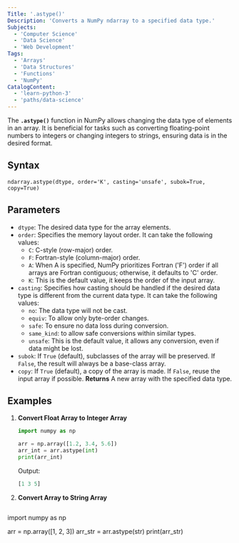 ```yaml
---
Title: '.astype()'
Description: 'Converts a NumPy ndarray to a specified data type.'
Subjects:
  - 'Computer Science'
  - 'Data Science'
  - 'Web Development'
Tags:
  - 'Arrays'
  - 'Data Structures'
  - 'Functions'
  - 'NumPy'
CatalogContent:
  - 'learn-python-3'
  - 'paths/data-science'
---
```


The **`.astype()`** function in NumPy allows changing the data type of elements in an array. It is beneficial for tasks such as converting floating-point numbers to integers or changing integers to strings, ensuring data is in the desired format.

## Syntax

```psuedo
ndarray.astype(dtype, order='K', casting='unsafe', subok=True, copy=True)
```

## Parameters

- `dtype`: The desired data type for the array elements.
- `order`: Specifies the memory layout order. It can take the following values:
  - `C`: C-style (row-major) order.
  - `F`: Fortran-style (column-major) order.
  - `A`: When A is specified, NumPy prioritizes Fortran ('F') order if all arrays are Fortran contiguous; otherwise, it defaults to 'C' order.
  - `K`: This is the default value, it keeps the order of the input array.
- `casting`: Specifies how casting should be handled if the desired data type is different from the current data type. It can take the following values:
  - `no`: The data type will not be cast.
  - `equiv`: To allow only byte-order changes.
  - `safe`: To ensure no data loss during conversion.
  - `same_kind`: to allow safe conversions within similar types.
  - `unsafe`: This is the default value, it allows any conversion, even if data might be lost.
- `subok`: If `True` (default), subclasses of the array will be preserved. If `False`, the result will always be a base-class array.
- `copy`: If `True` (default), a copy of the array is made. If `False`, reuse the input array if possible.
**Returns**
A new array with the specified data type.

## Examples

1. **Convert Float Array to Integer Array**

   ```py
   import numpy as np

   arr = np.array([1.2, 3.4, 5.6])
   arr_int = arr.astype(int)
   print(arr_int)
   ```

   Output:

   ```py
   [1 3 5]
   ```

2. **Convert Array to String Array**

   ```py
import numpy as np

arr = np.array([1, 2, 3])
arr_str = arr.astype(str)
print(arr_str)
   ```

